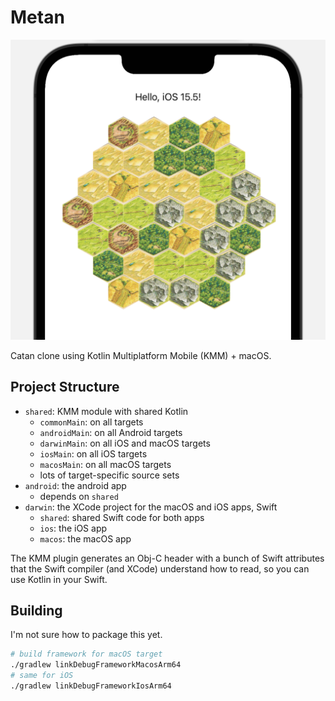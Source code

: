 # Metan

![screenshot of catan board on ios](screenshots/ios-board.png "ios board")

Catan clone using Kotlin Multiplatform Mobile (KMM) + macOS.

## Project Structure
- `shared`: KMM module with shared Kotlin
  - `commonMain`: on all targets
  - `androidMain`: on all Android targets
  - `darwinMain`: on all iOS and macOS targets
  - `iosMain`: on all iOS targets
  - `macosMain`: on all macOS targets
  - lots of target-specific source sets
- `android`: the android app
  - depends on `shared`
- `darwin`: the XCode project for the macOS and iOS apps, Swift
  - `shared`: shared Swift code for both apps
  - `ios`: the iOS app
  - `macos`: the macOS app

The KMM plugin generates an Obj-C header with a bunch of Swift attributes that the Swift compiler
(and XCode) understand how to read, so you can use Kotlin in your Swift.

## Building

I'm not sure how to package this yet.

```bash
# build framework for macOS target
./gradlew linkDebugFrameworkMacosArm64
# same for iOS
./gradlew linkDebugFrameworkIosArm64
```
